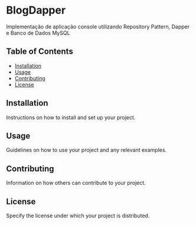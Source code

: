# BlogDapper

Implementação de aplicação console utilizando Repository Pattern, Dapper e Banco de Dados MySQL

## Table of Contents

- [Installation](#installation)
- [Usage](#usage)
- [Contributing](#contributing)
- [License](#license)

## Installation

Instructions on how to install and set up your project.

## Usage

Guidelines on how to use your project and any relevant examples.

## Contributing

Information on how others can contribute to your project.

## License

Specify the license under which your project is distributed.

